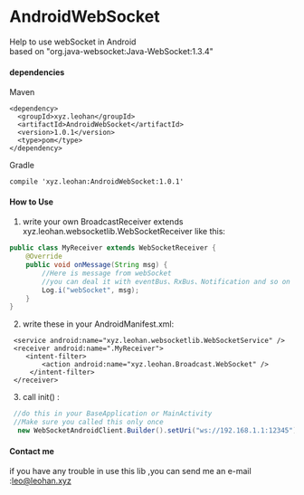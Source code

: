 # AndroidWebSocket
Help to use webSocket in Android  
based on "org.java-websocket:Java-WebSocket:1.3.4"
#### dependencies

Maven

````
<dependency>
  <groupId>xyz.leohan</groupId>
  <artifactId>AndroidWebSocket</artifactId>
  <version>1.0.1</version>
  <type>pom</type>
</dependency>
````

Gradle

````
compile 'xyz.leohan:AndroidWebSocket:1.0.1'
````

#### How to Use

1. write your own BroadcastReceiver extends xyz.leohan.websocketlib.WebSocketReceiver like this:

````java
public class MyReceiver extends WebSocketReceiver {
    @Override
    public void onMessage(String msg) {
        //Here is message from webSocket
        //you can deal it with eventBus、RxBus、Notification and so on
        Log.i("webSocket", msg);
    }
}
````
2. write these in your AndroidManifest.xml:
````
 <service android:name="xyz.leohan.websocketlib.WebSocketService" />
 <receiver android:name=".MyReceiver">
    <intent-filter>
        <action android:name="xyz.leohan.Broadcast.WebSocket" />
     </intent-filter>
 </receiver>
````
3. call init() :

````java
 //do this in your BaseApplication or MainActivity
 //Make sure you called this only once
  new WebSocketAndroidClient.Builder().setUri("ws://192.168.1.1:12345").build(this).init();
````
#### Contact  me

if you have any trouble in use this lib ,you can send me an e-mail :leo@leohan.xyz
